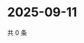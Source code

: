 # 2025-09-11

共 0 条

<!-- BEGIN ZHIHUVIDEO -->
<!-- 最后更新时间 Thu Sep 11 2025 00:14:15 GMT+0800 (China Standard Time) -->

<!-- END ZHIHUVIDEO -->
